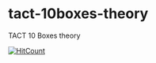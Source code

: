 # tact-10boxes-theory
TACT 10 Boxes theory

[![HitCount](http://hits.dwyl.io/teamtact/https://github.com/teamtact/tact-10boxes-theory.svg)](http://hits.dwyl.io/teamtact/https://github.com/teamtact/tact-10boxes-theory)
